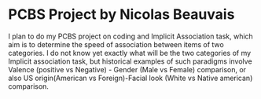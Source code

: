 # PCBS Project by Nicolas Beauvais

I plan to do my PCBS project on coding and Implicit Association task, which aim is to determine the speed of association between items of two categories.
I do not know yet exactly what will be the two categories of my Implicit association task, but historical examples of such paradigms involve Valence (positive vs Negative) - Gender (Male vs Female) comparison, or also US origin(American vs Foreign)-Facial look (White vs Native american) comparison.

